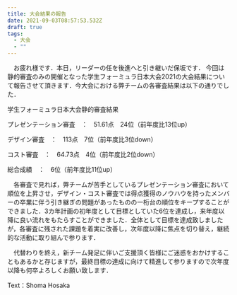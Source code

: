 ```yaml
---
title: 大会結果の報告
date: 2021-09-03T08:57:53.532Z
draft: true
tags:
  - 大会
  - ""
---
```

　お疲れ様です．本日，リーダーの任を後進へと引き継いだ保坂です．
今回は静的審査のみの開催となった学生フォーミュラ日本大会2021の大会結果について報告させて頂きます．今大会における弊チームの各審査結果は以下の通りでした．

学生フォーミュラ日本大会静的審査結果

プレゼンテーション審査　：　51.61点　24位（前年度比13位up）

デザイン審査　：　113点　7位（前年度比3位down）

コスト審査　：　64.73点　4位（前年度比2位down）

総合成績　：　6位（前年度比11位up）

　各審査で見れば，弊チームが苦手としているプレゼンテーション審査において順位を上昇させ，デザイン・コスト審査では得点獲得のノウハウを持ったメンバーの卒業に伴う引き継ぎの問題があったものの一桁台の順位をキープすることができました．3カ年計画の初年度として目標としていた6位を達成し，来年度以降に良い流れをもたらすことができました．全体として目標を達成致しましたが，各審査に残された課題を着実に改善し，次年度以降に焦点を切り替え，継続的な活動に取り組んで参ります．

　代替わりを終え，新チーム発足に伴いご支援頂く皆様にご迷惑をおかけすることもあるかと存じますが，最終目標の達成に向けて精進して参りますので次年度以降も何卒よろしくお願い致します．

Text：Shoma Hosaka